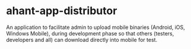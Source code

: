 # ahant-app-distributor
An application to facilitate admin to upload mobile binaries (Android, iOS, Windows Mobile), during development phase so that others (testers, developers and all) can download directly into mobile for test.
